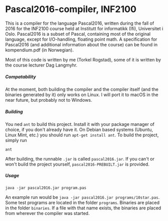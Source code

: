 # Pascal2016-compiler, INF2100
This is a compiler for the language Pascal2016, written during the fall of 2016 for the INF2100 course held at Institutt for informatikk (Ifi), Universitet i Oslo. Pascal2016 is a subset of Pascal, containing most of the original language, except for I/O-handling, floating point math. A specification for Pascal2016 (and additional information about the course) can be found in kompendium.pdf (in Norwegian).

Most of this code is written by me (Torkel Rogstad), some of it is written by the course lecturer Dag Langmyhr.

##### Compatability
At the moment, both building the compiler and the compiler itself (and the binaries generated by it) only works on Linux. I will port it to macOS in the near future, but probably not to Windows.

##### Building
You ned `ant` to build this project. Install it with your package manager of choice, if you don't already have it. On Debian based systems (Ubuntu, Linux Mint, etc.) you should run `apt-get install ant`. To build the project, simply run
```
ant
```
After building, the runnable `.jar` is called `pascal2016.jar`. If you can't or won't build the project yourself, `pascal2016-PREBUILT.jar` is provided. 
##### Usage
```
java -jar pascal2016.jar program.pas
```
An example run would be `java -jar pascal2016.jar programs/10star.pas`. Some test programs are located in the folder `programs`. Binaries are placed in the folder `binaries`. If a file with that name exists, the binaries are placed from wherever the compiler was started.
